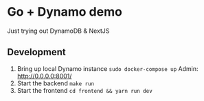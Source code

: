 # Go + Dynamo demo
Just trying out DynamoDB & NextJS

## Development
1. Bring up local Dynamo instance `sudo docker-compose up`
   Admin: http://0.0.0.0:8001/
2. Start the backend `make run`
3. Start the frontend `cd frontend && yarn run dev`
